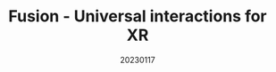 ---
title: "Fusion - Universal interactions for XR"
team: "Vinay Kumar | Karan Tanna | Ankit Saroha | Abhinav S"
tags: VR Quest Unity

video_provider: "youtube"
video_id:

header:
    teaser: /assets/img/projects/2023/course_project_1.jpg

overview: Add a short description of your project here. Here, you can mention about the type of application or game you have created. You may also mention bout the objectives of your project and the intent behind the concept. You can add certain details about the outcome, such as what the user will experience, in what medium and using what devices.


project-link:

active: "yes"
type: "course"
year: "2023"
date: 20230117

---